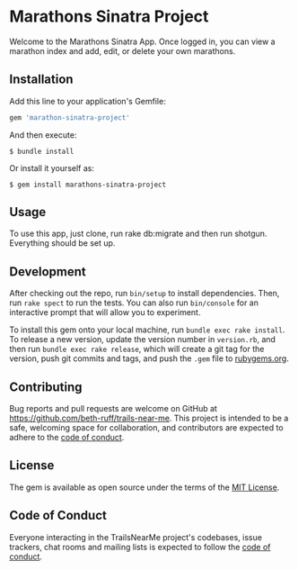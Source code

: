# Marathons Sinatra Project

Welcome to the Marathons Sinatra App. Once logged in, you can view a marathon index and add, edit, or delete your own marathons.

## Installation

Add this line to your application's Gemfile:

```ruby
gem 'marathon-sinatra-project'
```

And then execute:

    $ bundle install

Or install it yourself as:

    $ gem install marathons-sinatra-project

## Usage

To use this app, just clone, run rake db:migrate and then run shotgun. Everything should be set up.

<!-- Leave Development alone. -->
## Development

After checking out the repo, run `bin/setup` to install dependencies. Then, run `rake spect` to run the tests. You can also run `bin/console` for an interactive prompt that will allow you to experiment.

To install this gem onto your local machine, run `bundle exec rake install`. To release a new version, update the version number in `version.rb`, and then run `bundle exec rake release`, which will create a git tag for the version, push git commits and tags, and push the `.gem` file to [rubygems.org](https://rubygems.org).

<!-- Leave contributing alone. -->
## Contributing 

Bug reports and pull requests are welcome on GitHub at https://github.com/beth-ruff/trails-near-me. This project is intended to be a safe, welcoming space for collaboration, and contributors are expected to adhere to the [code of conduct](https://github.com/beth-ruff/trails_near_me/blob/master/CODE_OF_CONDUCT.md).

## License 

The gem is available as open source under the terms of the [MIT License](https://opensource.org/licenses/MIT).

## Code of Conduct

Everyone interacting in the TrailsNearMe project's codebases, issue trackers, chat rooms and mailing lists is expected to follow the [code of conduct](https://github.com/beth-ruff/trails_near_me/blob/master/CODE_OF_CONDUCT.md).
